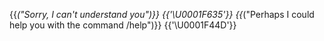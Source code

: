 {{_("Sorry, I can't understand you")}} {{'\U0001F635'}}
{{_("Perhaps I could help you with the command /help")}} {{'\U0001F44D'}}